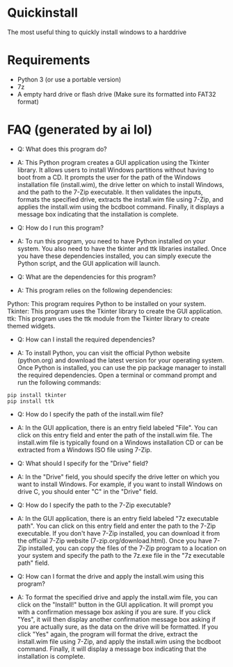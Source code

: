 # Quickinstall
The most useful thing to quickly install windows to a harddrive

# Requirements
- Python 3 (or use a portable version)
- 7z
- A empty hard drive or flash drive (Make sure its formatted into FAT32 format)

# FAQ (generated by ai lol)
- Q: What does this program do?

- A: This Python program creates a GUI application using the Tkinter library. It allows users to install Windows partitions without having to boot from a CD. It prompts the user for the path of the Windows installation file (install.wim), the drive letter on which to install Windows, and the path to the 7-Zip executable. It then validates the inputs, formats the specified drive, extracts the install.wim file using 7-Zip, and applies the install.wim using the bcdboot command. Finally, it displays a message box indicating that the installation is complete.

- Q: How do I run this program?

- A: To run this program, you need to have Python installed on your system. You also need to have the tkinter and ttk libraries installed. Once you have these dependencies installed, you can simply execute the Python script, and the GUI application will launch.

- Q: What are the dependencies for this program?

- A: This program relies on the following dependencies:

Python: This program requires Python to be installed on your system.
Tkinter: This program uses the Tkinter library to create the GUI application.
ttk: This program uses the ttk module from the Tkinter library to create themed widgets.
- Q: How can I install the required dependencies?

- A: To install Python, you can visit the official Python website (python.org) and download the latest version for your operating system. Once Python is installed, you can use the pip package manager to install the required dependencies. Open a terminal or command prompt and run the following commands:
```
pip install tkinter
pip install ttk
```
- Q: How do I specify the path of the install.wim file?

- A: In the GUI application, there is an entry field labeled "File". You can click on this entry field and enter the path of the install.wim file. The install.wim file is typically found on a Windows installation CD or can be extracted from a Windows ISO file using 7-Zip.

- Q: What should I specify for the "Drive" field?

- A: In the "Drive" field, you should specify the drive letter on which you want to install Windows. For example, if you want to install Windows on drive C, you should enter "C" in the "Drive" field.

- Q: How do I specify the path to the 7-Zip executable?

- A: In the GUI application, there is an entry field labeled "7z executable path". You can click on this entry field and enter the path to the 7-Zip executable. If you don't have 7-Zip installed, you can download it from the official 7-Zip website (7-zip.org/download.html). Once you have 7-Zip installed, you can copy the files of the 7-Zip program to a location on your system and specify the path to the 7z.exe file in the "7z executable path" field.

- Q: How can I format the drive and apply the install.wim using this program?

- A: To format the specified drive and apply the install.wim file, you can click on the "Install!" button in the GUI application. It will prompt you with a confirmation message box asking if you are sure. If you click "Yes", it will then display another confirmation message box asking if you are actually sure, as the data on the drive will be formatted. If you click "Yes" again, the program will format the drive, extract the install.wim file using 7-Zip, and apply the install.wim using the bcdboot command. Finally, it will display a message box indicating that the installation is complete.
